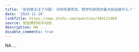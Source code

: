 ```yaml
---
title: '张怡微关注了问题: 对研究者而言，跨学科研究的最大挑战是什么？'
date: '2024-11-18'
linkTitle: https://www.zhihu.com/question/384121469
source: 张怡微的知乎动态
description: NA ...
disable_comments: true
---
```

NA ...